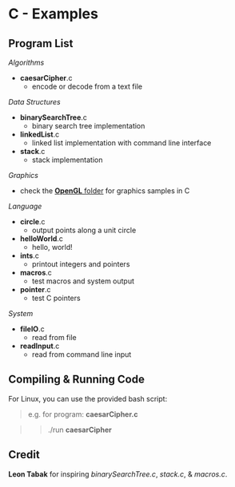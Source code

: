 C - Examples
============

Program List
------------

*Algorithms*

-  **caesarCipher**.c
    - encode or decode from a text file

*Data Structures*

-  **binarySearchTree**.c
    - binary search tree implementation
-  **linkedList**.c
    - linked list implementation with command line interface
-  **stack**.c
    - stack implementation

*Graphics*

-  check the [**OpenGL** folder](/OpenGL/) for graphics samples in C

*Language*

-  **circle**.c
    - output points along a unit circle
-  **helloWorld**.c
    - hello, world!
-  **ints**.c
    - printout integers and pointers
-  **macros**.c
    - test macros and system output
-  **pointer**.c
    - test C pointers

*System*

-  **fileIO**.c
    - read from file
-  **readInput**.c
    - read from command line input

Compiling & Running Code
------------------------

For Linux, you can use the provided bash script:
>  e.g. for program: **caesarCipher.c**

> >  ./run **caesarCipher**

Credit
------

**Leon Tabak** for inspiring *binarySearchTree.c*, *stack.c*, & *macros.c*.
